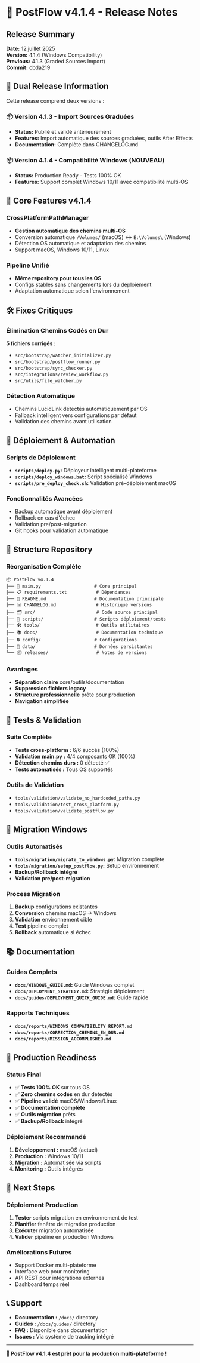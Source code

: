 # 🚀 PostFlow v4.1.4 - Release Notes

## Release Summary

**Date:** 12 juillet 2025  
**Version:** 4.1.4 (Windows Compatibility)  
**Previous:** 4.1.3 (Graded Sources Import)  
**Commit:** cbda219  

## 🎯 Dual Release Information

Cette release comprend deux versions :

### 📦 Version 4.1.3 - Import Sources Graduées
- **Status:** Publié et validé antérieurement
- **Features:** Import automatique des sources graduées, outils After Effects
- **Documentation:** Complète dans CHANGELOG.md

### 📦 Version 4.1.4 - Compatibilité Windows (NOUVEAU)
- **Status:** Production Ready - Tests 100% OK
- **Features:** Support complet Windows 10/11 avec compatibilité multi-OS

## 🔧 Core Features v4.1.4

### CrossPlatformPathManager
- **Gestion automatique des chemins multi-OS**
- Conversion automatique `/Volumes/` (macOS) ↔ `E:\Volumes\` (Windows)
- Détection OS automatique et adaptation des chemins
- Support macOS, Windows 10/11, Linux

### Pipeline Unifié
- **Même repository pour tous les OS**
- Configs stables sans changements lors du déploiement
- Adaptation automatique selon l'environnement

## 🛠️ Fixes Critiques

### Élimination Chemins Codés en Dur
**5 fichiers corrigés :**
- `src/bootstrap/watcher_initializer.py`
- `src/bootstrap/postflow_runner.py`
- `src/bootstrap/sync_checker.py`
- `src/integrations/review_workflow.py`
- `src/utils/file_watcher.py`

### Détection Automatique
- Chemins LucidLink détectés automatiquement par OS
- Fallback intelligent vers configurations par défaut
- Validation des chemins avant utilisation

## 🚀 Déploiement & Automation

### Scripts de Déploiement
- **`scripts/deploy.py`:** Déployeur intelligent multi-plateforme
- **`scripts/deploy_windows.bat`:** Script spécialisé Windows
- **`scripts/pre_deploy_check.sh`:** Validation pré-déploiement macOS

### Fonctionnalités Avancées
- Backup automatique avant déploiement
- Rollback en cas d'échec
- Validation pre/post-migration
- Git hooks pour validation automatique

## 📁 Structure Repository

### Réorganisation Complète
```
📦 PostFlow v4.1.4
├── 🎯 main.py                    # Core principal
├── 📋 requirements.txt           # Dépendances
├── 📝 README.md                  # Documentation principale
├── 📊 CHANGELOG.md               # Historique versions
├── 🗂️ src/                       # Code source principal
├── 🔧 scripts/                   # Scripts déploiement/tests
├── 🛠️ tools/                     # Outils utilitaires
├── 📚 docs/                      # Documentation technique
├── 🔒 config/                    # Configurations
├── 💾 data/                      # Données persistantes
└── 📦 releases/                  # Notes de versions
```

### Avantages
- **Séparation claire** core/outils/documentation
- **Suppression fichiers legacy**
- **Structure professionnelle** prête pour production
- **Navigation simplifiée**

## 🧪 Tests & Validation

### Suite Complète
- **Tests cross-platform :** 6/6 succès (100%)
- **Validation main.py :** 4/4 composants OK (100%)
- **Détection chemins durs :** 0 détecté ✅
- **Tests automatisés :** Tous OS supportés

### Outils de Validation
- `tools/validation/validate_no_hardcoded_paths.py`
- `tools/validation/test_cross_platform.py`
- `tools/validation/validate_postflow.py`

## 💾 Migration Windows

### Outils Automatisés
- **`tools/migration/migrate_to_windows.py`:** Migration complète
- **`tools/migration/setup_postflow.py`:** Setup environnement
- **Backup/Rollback intégré**
- **Validation pre/post-migration**

### Process Migration
1. **Backup** configurations existantes
2. **Conversion** chemins macOS → Windows
3. **Validation** environnement cible
4. **Test** pipeline complet
5. **Rollback** automatique si échec

## 📚 Documentation

### Guides Complets
- **`docs/WINDOWS_GUIDE.md`:** Guide Windows complet
- **`docs/DEPLOYMENT_STRATEGY.md`:** Stratégie déploiement
- **`docs/guides/DEPLOYMENT_QUICK_GUIDE.md`:** Guide rapide

### Rapports Techniques
- **`docs/reports/WINDOWS_COMPATIBILITY_REPORT.md`**
- **`docs/reports/CORRECTION_CHEMINS_EN_DUR.md`**
- **`docs/reports/MISSION_ACCOMPLISHED.md`**

## 🎯 Production Readiness

### Status Final
- ✅ **Tests 100% OK** sur tous OS
- ✅ **Zero chemins codés** en dur détectés
- ✅ **Pipeline validé** macOS/Windows/Linux
- ✅ **Documentation complète**
- ✅ **Outils migration** prêts
- ✅ **Backup/Rollback** intégré

### Déploiement Recommandé
1. **Développement :** macOS (actuel)
2. **Production :** Windows 10/11
3. **Migration :** Automatisée via scripts
4. **Monitoring :** Outils intégrés

## 🔮 Next Steps

### Déploiement Production
1. **Tester** scripts migration en environnement de test
2. **Planifier** fenêtre de migration production
3. **Exécuter** migration automatisée
4. **Valider** pipeline en production Windows

### Améliorations Futures
- Support Docker multi-plateforme
- Interface web pour monitoring
- API REST pour intégrations externes
- Dashboard temps réel

## 📞 Support

- **Documentation :** `/docs/` directory
- **Guides :** `/docs/guides/` directory  
- **FAQ :** Disponible dans documentation
- **Issues :** Via système de tracking intégré

---

**🎉 PostFlow v4.1.4 est prêt pour la production multi-plateforme !**
